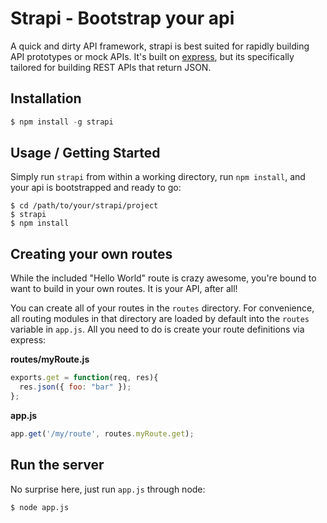 # Strapi - Bootstrap your api

A quick and dirty API framework, strapi is best suited for rapidly building
API prototypes or mock APIs. It's built on [express](http://expressjs.com/),
but its specifically tailored for building REST APIs that return JSON.

## Installation

```js
$ npm install -g strapi
```

## Usage / Getting Started

Simply run `strapi` from within a working directory, run `npm install`, and
your api is bootstrapped and ready to go:

```
$ cd /path/to/your/strapi/project
$ strapi
$ npm install
```

## Creating your own routes

While the included "Hello World" route is crazy awesome, you're bound to want
to build in your own routes.  It is your API, after all!

You can create all of your routes in the `routes` directory. For convenience,
all routing modules in that directory are loaded by default into the `routes`
variable in `app.js`.  All you need to do is create your route definitions via
express:

**routes/myRoute.js**
```js
exports.get = function(req, res){
  res.json({ foo: "bar" });
};
```

**app.js**
```js
app.get('/my/route', routes.myRoute.get);
```

## Run the server

No surprise here, just run `app.js` through node:

```
$ node app.js
```
